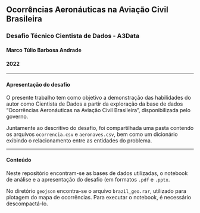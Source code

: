 ## Ocorrências Aeronáuticas na Aviação Civil Brasileira
### Desafio Técnico Cientista de Dados - A3Data
#### Marco Túlio Barbosa Andrade
#### 2022
___

#### Apresentação do desafio

O presente trabalho tem como objetivo a demonstração das habilidades do autor como Cientista de Dados a partir da exploração da base de dados “Ocorrências Aeronáuticas na Aviação Civil Brasileira”, disponibilizada pelo governo.

Juntamente ao descritivo do desafio, foi compartilhada uma pasta contendo os arquivos `ocorrencia.csv` e `aeronaves.csv`, bem como um dicionário exibindo o relacionamento entre as entidades do problema.
___

#### Conteúdo

Neste repositório encontram-se as bases de dados utilizadas, o notebook de análise e a apresentação do desafio (em formatos `.pdf` e `.pptx`.

No diretório `geojson` encontra-se o arquivo `brazil_geo.rar`, utilizado para plotagem do mapa de ocorrências. Para executar o notebook, é necessário descompactá-lo.
